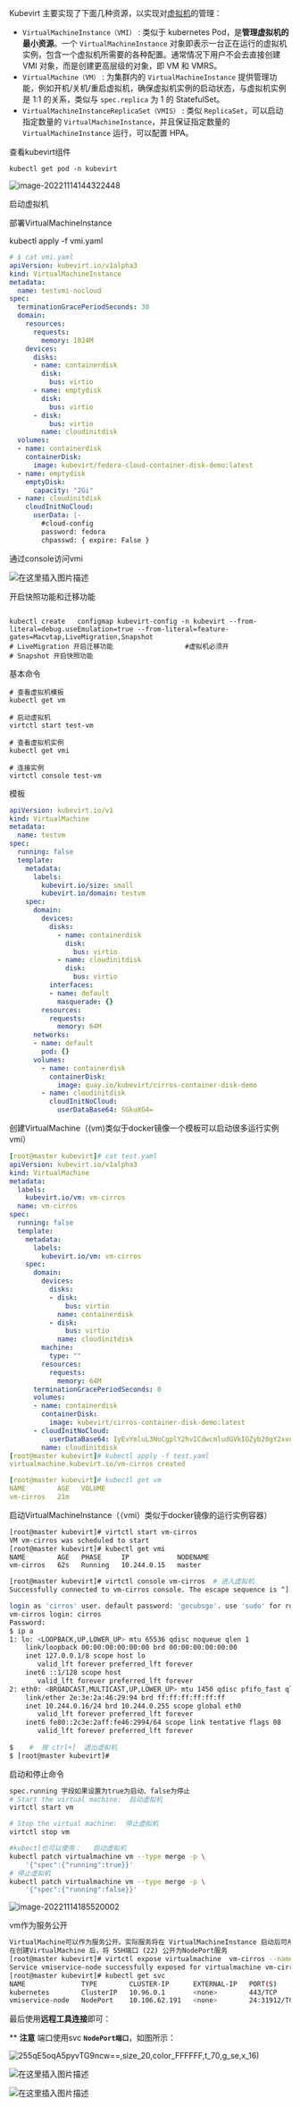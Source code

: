Kubevirt 主要实现了下面几种资源，以实现对[虚拟机](https://so.csdn.net/so/search?q=虚拟机&spm=1001.2101.3001.7020)的管理：

- `VirtualMachineInstance（VMI）` : 类似于 kubernetes Pod，是**管理虚拟机的最小资源**。一个 `VirtualMachineInstance` 对象即表示一台正在运行的虚拟机实例，包含一个虚拟机所需要的各种配置。通常情况下用户不会去直接创建 VMI 对象，而是创建更高层级的对象，即 VM 和 VMRS。
- `VirtualMachine（VM）` : 为集群内的 `VirtualMachineInstance` 提供管理功能，例如开机/关机/重启虚拟机，确保虚拟机实例的启动状态，与虚拟机实例是 1:1 的关系，类似与 `spec.replica` 为 1 的 StatefulSet。
- `VirtualMachineInstanceReplicaSet（VMIS）` : 类似 `ReplicaSet`，可以启动指定数量的 `VirtualMachineInstance`，并且保证指定数量的 `VirtualMachineInstance` 运行，可以配置 HPA。

查看kubevirt组件

```
kubectl get pod -n kubevirt
```

![image-20221114144322448](D:\疯狂内卷文件\云计算省赛准备\省赛记忆手册github\Provincial-competition-memory-handbook\容器云\Kubevirt\kubevirt.assets\image-20221114144322448.png)

启动虚拟机

部署VirtualMachineInstance

kubectl apply -f vmi.yaml

```yaml
# $ cat vmi.yaml
apiVersion: kubevirt.io/v1alpha3
kind: VirtualMachineInstance
metadata:
  name: testvmi-nocloud
spec:
  terminationGracePeriodSeconds: 30
  domain:
    resources:
      requests:
        memory: 1024M
    devices:
      disks:
      - name: containerdisk
        disk:
          bus: virtio
      - name: emptydisk
        disk:
          bus: virtio
      - disk:
          bus: virtio
        name: cloudinitdisk
  volumes:
  - name: containerdisk
    containerDisk:
      image: kubevirt/fedora-cloud-container-disk-demo:latest
  - name: emptydisk
    emptyDisk:
      capacity: "2Gi"
  - name: cloudinitdisk
    cloudInitNoCloud:
      userData: |-
        #cloud-config
        password: fedora
        chpasswd: { expire: False }
```

通过console访问vmi

![在这里插入图片描述](D:\疯狂内卷文件\云计算省赛准备\省赛记忆手册github\Provincial-competition-memory-handbook\容器云\Kubevirt\kubevirt.assets\cd4628b85a8c4ac5bb39ef669fa7604a.png)

开启快照功能和迁移功能

```

kubectl create   configmap kubevirt-config -n kubevirt --from-literal=debug.useEmulation=true --from-literal=feature-gates=Macvtap,LiveMigration,Snapshot
# LiveMigration 开启迁移功能                  #虚拟机必须开
# Snapshot 开启快照功能
```

基本命令

```
# 查看虚拟机模板
kubectl get vm

# 启动虚拟机
virtctl start test-vm

# 查看虚拟机实例
kubectl get vmi

# 连接实例
virtctl console test-vm
```

模板

```yaml
apiVersion: kubevirt.io/v1
kind: VirtualMachine
metadata:
  name: testvm
spec:
  running: false
  template:
    metadata:
      labels:
        kubevirt.io/size: small
        kubevirt.io/domain: testvm
    spec:
      domain:
        devices:
          disks:
            - name: containerdisk
              disk:
                bus: virtio
            - name: cloudinitdisk
              disk:
                bus: virtio
          interfaces:
          - name: default
            masquerade: {}
        resources:
          requests:
            memory: 64M
      networks:
      - name: default
        pod: {}
      volumes:
        - name: containerdisk
          containerDisk:
            image: quay.io/kubevirt/cirros-container-disk-demo
        - name: cloudinitdisk
          cloudInitNoCloud:
            userDataBase64: SGkuXG4=
```

创建VirtualMachine（(vm)类似于docker镜像一个模板可以启动很多运行实例vmi）

```yaml
[root@master kubevirt]# cat test.yaml
apiVersion: kubevirt.io/v1alpha3
kind: VirtualMachine
metadata:
  labels:
    kubevirt.io/vm: vm-cirros
  name: vm-cirros
spec:
  running: false
  template:
    metadata:
      labels:
        kubevirt.io/vm: vm-cirros
    spec:
      domain:
        devices:
          disks:
          - disk:
              bus: virtio
            name: containerdisk
          - disk:
              bus: virtio
            name: cloudinitdisk
        machine:
          type: ""
        resources:
          requests:
            memory: 64M
      terminationGracePeriodSeconds: 0
      volumes:
      - name: containerdisk
        containerDisk:
          image: kubevirt/cirros-container-disk-demo:latest
      - cloudInitNoCloud:
          userDataBase64: IyEvYmluL3NoCgplY2hvICdwcmludGVkIGZyb20gY2xvdWQtaW5pdCB1c2VyZGF0YScK
        name: cloudinitdisk
[root@master kubevirt]# kubectl apply -f test.yaml
virtualmachine.kubevirt.io/vm-cirros created

[root@master kubevirt]# kubectl get vm
NAME        AGE   VOLUME
vm-cirros   21m
```

启动VirtualMachineInstance（（vmi）类似于docker镜像的运行实例容器）

```bash
[root@master kubevirt]# virtctl start vm-cirros
VM vm-cirros was scheduled to start
[root@master kubevirt]# kubectl get vmi
NAME        AGE   PHASE     IP            NODENAME
vm-cirros   62s   Running   10.244.0.15   master

[root@master kubevirt]# virtctl console vm-cirros  # 进入虚拟机
Successfully connected to vm-cirros console. The escape sequence is ^]

login as 'cirros' user. default password: 'gocubsgo'. use 'sudo' for root.
vm-cirros login: cirros
Password:
$ ip a
1: lo: <LOOPBACK,UP,LOWER_UP> mtu 65536 qdisc noqueue qlen 1
    link/loopback 00:00:00:00:00:00 brd 00:00:00:00:00:00
    inet 127.0.0.1/8 scope host lo
       valid_lft forever preferred_lft forever
    inet6 ::1/128 scope host
       valid_lft forever preferred_lft forever
2: eth0: <BROADCAST,MULTICAST,UP,LOWER_UP> mtu 1450 qdisc pfifo_fast qlen 1000
    link/ether 2e:3e:2a:46:29:94 brd ff:ff:ff:ff:ff:ff
    inet 10.244.0.16/24 brd 10.244.0.255 scope global eth0
       valid_lft forever preferred_lft forever
    inet6 fe80::2c3e:2aff:fe46:2994/64 scope link tentative flags 08
       valid_lft forever preferred_lft forever
       
$    #  按 ctrl+]  退出虚拟机
$ [root@master kubevirt]#

```

启动和停止命令

```sh
spec.running 字段如果设置为true为启动、false为停止
# Start the virtual machine:  启动虚拟机
virtctl start vm   

# Stop the virtual machine:  停止虚拟机
virtctl stop vm

#kubectl也可以使用：   启动虚拟机
kubectl patch virtualmachine vm --type merge -p \
    '{"spec":{"running":true}}'
# 停止虚拟机
kubectl patch virtualmachine vm --type merge -p \
    '{"spec":{"running":false}}'
```

![image-20221114185520002](D:\疯狂内卷文件\云计算省赛准备\省赛记忆手册github\Provincial-competition-memory-handbook\容器云\Kubevirt\kubevirt.assets\image-20221114185520002.png)

vm作为服务公开

```sh
VirtualMachine可以作为服务公开。实际服务将在 VirtualMachineInstance 启动后可用
在创建VirtualMachine 后，将 SSH端口 (22) 公开为NodePort服务
[root@master kubevirt]# virtctl expose virtualmachine  vm-cirros --name vmiservice-node  --target-port 22  --port 24 --type NodePort
Service vmiservice-node successfully exposed for virtualmachine vm-cirros
[root@master kubevirt]# kubectl get svc
NAME              TYPE        CLUSTER-IP      EXTERNAL-IP   PORT(S)        AGE
kubernetes        ClusterIP   10.96.0.1       <none>        443/TCP        95d
vmiservice-node   NodePort    10.106.62.191   <none>        24:31912/TCP   3s
```

最后使用**远程工具连接**即可：

** **注意** 端口使用svc **`NodePort端口`**，如图所示：

![255qE5oqA5pyvTG9ncw==,size_20,color_FFFFFF,t_70,g_se,x_16)](D:\疯狂内卷文件\云计算省赛准备\省赛记忆手册github\Provincial-competition-memory-handbook\容器云\Kubevirt\kubevirt.assets\watermark,type_d3F5LXplbmhlaQ,shadow_50,text_Q1NETiBA5bCP5Y-255qE5oqA5pyvTG9ncw==,size_20,color_FFFFFF,t_70,g_se,x_16.png)

![在这里插入图片描述](D:\疯狂内卷文件\云计算省赛准备\省赛记忆手册github\Provincial-competition-memory-handbook\容器云\Kubevirt\kubevirt.assets\watermark,type_d3F5LXplbmhlaQ,shadow_50,text_Q1NETiBA5bCP5Y-255qE5oqA5pyvTG9ncw==,size_20,color_FFFFFF,t_70,g_se,x_16-16684151617465.png)

![在这里插入图片描述](D:\疯狂内卷文件\云计算省赛准备\省赛记忆手册github\Provincial-competition-memory-handbook\容器云\Kubevirt\kubevirt.assets\watermark,type_d3F5LXplbmhlaQ,shadow_50,text_Q1NETiBA5bCP5Y-255qE5oqA5pyvTG9ncw==,size_20,color_FFFFFF,t_70,g_se,x_16-16684151690288.png)